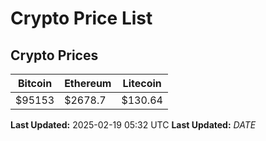 # Crypto Price List

## Crypto Prices
| Bitcoin | Ethereum | Litecoin |
| ------- | -------- | -------- |
| $95153 | $2678.7 | $130.64 |
**Last Updated:** 2025-02-19 05:32 UTC
**Last Updated:** $DATE$
